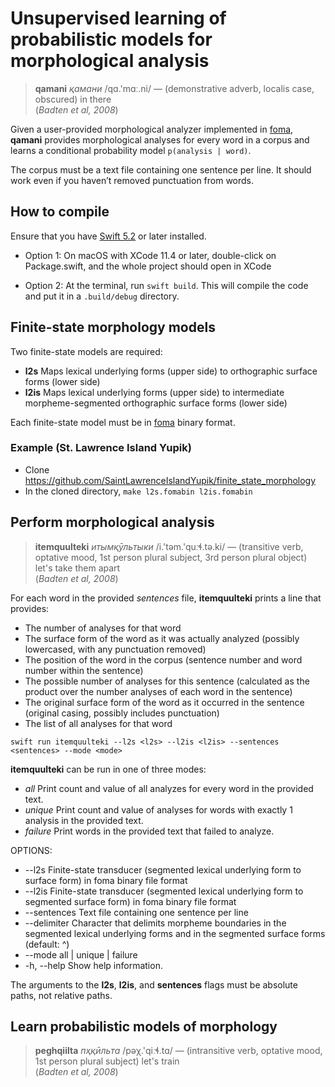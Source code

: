 # Unsupervised learning of probabilistic models for morphological analysis

> **qamani** *қамани* /qɑ.'mɑː.ni/ — (demonstrative adverb, localis case, obscured) in there <br> (*Badten et al, 2008*)

Given a user-provided morphological analyzer implemented in [foma](https://fomafst.github.io/), **qamani** provides morphological analyses for every word in a corpus and learns a conditional probability model `p(analysis | word)`.

The corpus must be a text file containing one sentence per line. It should work even if you haven’t removed punctuation from words.


## How to compile

Ensure that you have [Swift 5.2](https://www.swift.org/download) or later installed.

- Option 1: On macOS with XCode 11.4 or later, double-click on Package.swift, and the whole project should open in XCode

- Option 2: At the terminal, run `swift build`. This will compile the code and put it in a `.build/debug` directory.


## Finite-state morphology models

Two finite-state models are required:
* **l2s** Maps lexical underlying forms (upper side) to orthographic surface forms (lower side)
* **l2is** Maps lexical underlying forms (upper side) to intermediate morpheme-segmented orthographic surface forms (lower side)

Each finite-state model must be in [foma](https://fomafst.github.io/) binary format.

### Example (St. Lawrence Island Yupik)

* Clone https://github.com/SaintLawrenceIslandYupik/finite_state_morphology
* In the cloned directory, `make l2s.fomabin l2is.fomabin`


## Perform morphological analysis

> **itemquulteki** *итымқӯльтыки* /i.'təm.'quːɬ.tə.ki/ — (transitive verb, optative mood, 1st person plural subject, 3rd person plural object) let's take them apart <br> (*Badten et al, 2008*)

For each word in the provided *sentences* file, **itemquulteki** prints a line that provides:
- The number of analyses for that word
- The surface form of the word as it was actually analyzed (possibly lowercased, with any punctuation removed)
- The position of the word in the corpus (sentence number and word number within the sentence)
- The possible number of analyses for this sentence (calculated as the product over the number analyses of each word in the sentence)
- The original surface form of the word as it occurred in the sentence (original casing, possibly includes punctuation)
- The list of all analyses for that word

`swift run itemquulteki --l2s <l2s> --l2is <l2is> --sentences <sentences> --mode <mode>`

**itemquulteki** can be run in one of three modes:
* *all* Print count and value of all analyzes for every word in the provided text.
* *unique* Print count and value of analyses for words with exactly 1 analysis in the provided text.
* *failure* Print words in the provided text that failed to analyze.

OPTIONS:
* --l2s <l2s>             Finite-state transducer (segmented lexical underlying form to surface form) in foma binary file format 
* --l2is <l2is>           Finite-state transducer (segmented lexical underlying form to segmented surface form) in foma binary file format 
* --sentences <sentences> Text file containing one sentence per line
* --delimiter <delimiter> Character that delimits morpheme boundaries in the segmented lexical underlying forms and in the segmented surface forms (default: ^)
* --mode <mode>           all | unique | failure 
* -h, --help              Show help information.

The arguments to the **l2s**, **l2is**, and **sentences** flags must be absolute paths, not relative paths.


## Learn probabilistic models of morphology

> **peghqiilta** *пҳқӣльта* /pəχ.'qiːɬ.tɑ/ — (intransitive verb, optative mood, 1st person plural subject) let's train <br> (*Badten et al, 2008*)


